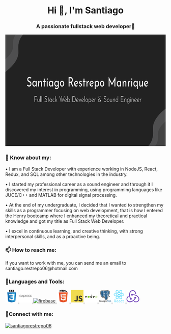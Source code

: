 
<h1 align="center">Hi 👋, I'm Santiago</h1>
<h3 align="center">A passionate fullstack web developer🚀</h3>
<img height="350" width="100%" src="./SantiagoRestrepo.png" />

<h3 align="left">📄 Know about my:</h3>
• I am a Full Stack Developer with experience working in NodeJS, React, Redux, and SQL among other technologies in the industry.           

• I started my professional career as a sound engineer and through it I discovered my interest in programming, using programming languages like JUCE/C++ and MATLAB for digital signal processing.

• At the end of my undergraduate, I decided that I wanted to strengthen my skills as a programmer focusing on web development, that is how I entered the Henry bootcamp where I enhanced my theoretical and practical knowledge and got my title as Full Stack Web Developer. 

• I excel in continuous learning, and creative thinking, with strong interpersonal skills, and as a proactive being. 


<h3 align="left">📫 How to reach me:</h3>
If you want to work with me, you can send me an email to santiago.restrepo06@hotmail.com

<h3 align="left">🔧Languages and Tools:</h3>
<p align="left"> </a> <a href="https://www.w3schools.com/css/" target="_blank" rel="noreferrer"> <img src="https://raw.githubusercontent.com/devicons/devicon/master/icons/css3/css3-original-wordmark.svg" alt="css3" width="40" height="40"/> </a> <a href="https://expressjs.com" target="_blank" rel="noreferrer"> <img src="https://raw.githubusercontent.com/devicons/devicon/master/icons/express/express-original-wordmark.svg" alt="express" width="40" height="40"/> </a> <a href="https://firebase.google.com/" target="_blank" rel="noreferrer"> <img src="https://www.vectorlogo.zone/logos/firebase/firebase-icon.svg" alt="firebase" width="40" height="40"/> </a> <a href="https://www.w3.org/html/" target="_blank" rel="noreferrer"> <img src="https://raw.githubusercontent.com/devicons/devicon/master/icons/html5/html5-original-wordmark.svg" alt="html5" width="40" height="40"/> </a> <a href="https://developer.mozilla.org/en-US/docs/Web/JavaScript" target="_blank" rel="noreferrer"> <img src="https://raw.githubusercontent.com/devicons/devicon/master/icons/javascript/javascript-original.svg" alt="javascript" width="40" height="40"/> </a><a href="https://nodejs.org" target="_blank" rel="noreferrer"> <img src="https://raw.githubusercontent.com/devicons/devicon/master/icons/nodejs/nodejs-original-wordmark.svg" alt="nodejs" width="40" height="40"/> </a> <a href="https://www.postgresql.org" target="_blank" rel="noreferrer"> <img src="https://raw.githubusercontent.com/devicons/devicon/master/icons/postgresql/postgresql-original-wordmark.svg" alt="postgresql" width="40" height="40"/> </a> <a href="https://reactjs.org/" target="_blank" rel="noreferrer"> <img src="https://raw.githubusercontent.com/devicons/devicon/master/icons/react/react-original-wordmark.svg" alt="react" width="40" height="40"/> </a> <a href="https://redux.js.org" target="_blank" rel="noreferrer"> <img src="https://raw.githubusercontent.com/devicons/devicon/master/icons/redux/redux-original.svg" alt="redux" width="40" height="40"/> </a> </p>

<h3 align="left">🤝Connect with me:</h3>
<p align="left">
<a href="https://linkedin.com/in/santiagorestrepo06" target="blank"><img align="center" src="https://raw.githubusercontent.com/rahuldkjain/github-profile-readme-generator/master/src/images/icons/Social/linked-in-alt.svg" alt="santiagorestrepo06" height="30" width="40" /></a>
</p>
